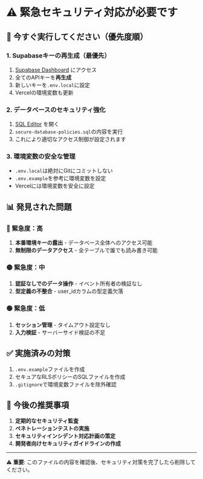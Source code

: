 # ⚠️ 緊急セキュリティ対応が必要です

## 🚨 今すぐ実行してください（優先度順）

### 1. Supabaseキーの再生成（最優先）
1. [Supabase Dashboard](https://supabase.com/dashboard/project/nkxeawivmzxbnoakpkvz/settings/api) にアクセス
2. 全てのAPIキーを**再生成**
3. 新しいキーを`.env.local`に設定
4. Vercelの環境変数も更新

### 2. データベースのセキュリティ強化
1. [SQL Editor](https://supabase.com/dashboard/project/nkxeawivmzxbnoakpkvz/sql) を開く
2. `secure-database-policies.sql`の内容を実行
3. これにより適切なアクセス制御が設定されます

### 3. 環境変数の安全な管理
- `.env.local`は絶対にGitにコミットしない
- `.env.example`を参考に環境変数を設定
- Vercelには環境変数を安全に設定

## 📊 発見された問題

### 🔴 緊急度：高
1. **本番環境キーの露出** - データベース全体へのアクセス可能
2. **無制限のデータアクセス** - 全テーブルで誰でも読み書き可能

### 🟡 緊急度：中
1. **認証なしでのデータ操作** - イベント所有者の検証なし
2. **型定義の不整合** - user_idカラムの型定義欠落

### 🟢 緊急度：低
1. **セッション管理** - タイムアウト設定なし
2. **入力検証** - サーバーサイド検証の不足

## ✅ 実施済みの対策

1. `.env.example`ファイルを作成
2. セキュアなRLSポリシーのSQLファイルを作成
3. `.gitignore`で環境変数ファイルを除外確認

## 📝 今後の推奨事項

1. **定期的なセキュリティ監査**
2. **ペネトレーションテストの実施**
3. **セキュリティインシデント対応計画の策定**
4. **開発者向けセキュリティガイドラインの作成**

---

⚠️ **重要**: このファイルの内容を確認後、セキュリティ対策を完了したら削除してください。